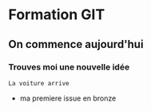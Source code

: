 # Formation GIT
## On commence aujourd'hui
### Trouves moi une nouvelle idée
`La voiture arrive` 
- ma premiere issue en bronze

